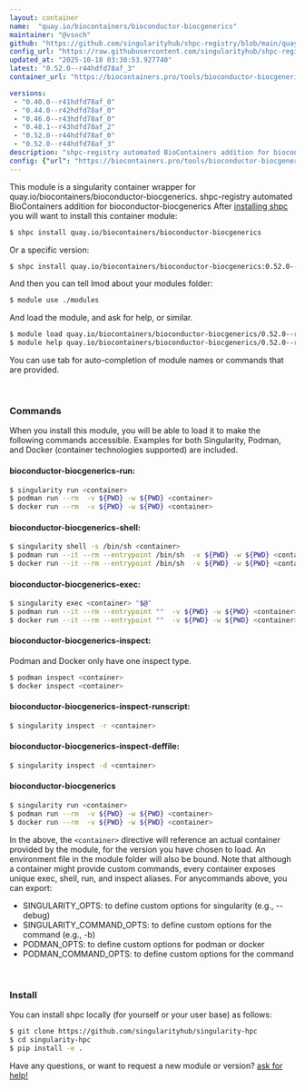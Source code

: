 ```yaml
---
layout: container
name:  "quay.io/biocontainers/bioconductor-biocgenerics"
maintainer: "@vsoch"
github: "https://github.com/singularityhub/shpc-registry/blob/main/quay.io/biocontainers/bioconductor-biocgenerics/container.yaml"
config_url: "https://raw.githubusercontent.com/singularityhub/shpc-registry/main/quay.io/biocontainers/bioconductor-biocgenerics/container.yaml"
updated_at: "2025-10-18 03:30:53.927740"
latest: "0.52.0--r44hdfd78af_3"
container_url: "https://biocontainers.pro/tools/bioconductor-biocgenerics"

versions:
 - "0.40.0--r41hdfd78af_0"
 - "0.44.0--r42hdfd78af_0"
 - "0.46.0--r43hdfd78af_0"
 - "0.48.1--r43hdfd78af_2"
 - "0.52.0--r44hdfd78af_0"
 - "0.52.0--r44hdfd78af_3"
description: "shpc-registry automated BioContainers addition for bioconductor-biocgenerics"
config: {"url": "https://biocontainers.pro/tools/bioconductor-biocgenerics", "maintainer": "@vsoch", "description": "shpc-registry automated BioContainers addition for bioconductor-biocgenerics", "latest": {"0.52.0--r44hdfd78af_3": "sha256:e79bd37d896a0fbabe0f3db562b3f88d312cfa17b1fac696bf49181086b8250d"}, "tags": {"0.40.0--r41hdfd78af_0": "sha256:6b845ba3261f517db4e9410d3359f40d7ce5a9f27e3ea45f15e17ccbb872951d", "0.44.0--r42hdfd78af_0": "sha256:5cd6cb58d911919cb09d8abafe392858b167292c28973eb62726072f834bd332", "0.46.0--r43hdfd78af_0": "sha256:6ddb7b519b7f6447cf7f8ac142f89ad26d5728ebff827b92a7bbc0f92adbc37f", "0.48.1--r43hdfd78af_2": "sha256:7cb0421cc0ee9546d7b55add3286efac1feaae6cd8ba74407901b77d1c531ed8", "0.52.0--r44hdfd78af_0": "sha256:90c56bfec588a1d2d69b845e726eb47b1236a14ce72b3e734db94ee357a37e55", "0.52.0--r44hdfd78af_3": "sha256:e79bd37d896a0fbabe0f3db562b3f88d312cfa17b1fac696bf49181086b8250d"}, "docker": "quay.io/biocontainers/bioconductor-biocgenerics"}
---
```


This module is a singularity container wrapper for quay.io/biocontainers/bioconductor-biocgenerics.
shpc-registry automated BioContainers addition for bioconductor-biocgenerics
After [installing shpc](#install) you will want to install this container module:


```bash
$ shpc install quay.io/biocontainers/bioconductor-biocgenerics
```

Or a specific version:

```bash
$ shpc install quay.io/biocontainers/bioconductor-biocgenerics:0.52.0--r44hdfd78af_3
```

And then you can tell lmod about your modules folder:

```bash
$ module use ./modules
```

And load the module, and ask for help, or similar.

```bash
$ module load quay.io/biocontainers/bioconductor-biocgenerics/0.52.0--r44hdfd78af_3
$ module help quay.io/biocontainers/bioconductor-biocgenerics/0.52.0--r44hdfd78af_3
```

You can use tab for auto-completion of module names or commands that are provided.

<br>

### Commands

When you install this module, you will be able to load it to make the following commands accessible.
Examples for both Singularity, Podman, and Docker (container technologies supported) are included.

#### bioconductor-biocgenerics-run:

```bash
$ singularity run <container>
$ podman run --rm  -v ${PWD} -w ${PWD} <container>
$ docker run --rm  -v ${PWD} -w ${PWD} <container>
```

#### bioconductor-biocgenerics-shell:

```bash
$ singularity shell -s /bin/sh <container>
$ podman run --it --rm --entrypoint /bin/sh  -v ${PWD} -w ${PWD} <container>
$ docker run --it --rm --entrypoint /bin/sh  -v ${PWD} -w ${PWD} <container>
```

#### bioconductor-biocgenerics-exec:

```bash
$ singularity exec <container> "$@"
$ podman run --it --rm --entrypoint ""  -v ${PWD} -w ${PWD} <container> "$@"
$ docker run --it --rm --entrypoint ""  -v ${PWD} -w ${PWD} <container> "$@"
```

#### bioconductor-biocgenerics-inspect:

Podman and Docker only have one inspect type.

```bash
$ podman inspect <container>
$ docker inspect <container>
```

#### bioconductor-biocgenerics-inspect-runscript:

```bash
$ singularity inspect -r <container>
```

#### bioconductor-biocgenerics-inspect-deffile:

```bash
$ singularity inspect -d <container>
```



#### bioconductor-biocgenerics

```bash
$ singularity run <container>
$ podman run --rm  -v ${PWD} -w ${PWD} <container>
$ docker run --rm  -v ${PWD} -w ${PWD} <container>
```


In the above, the `<container>` directive will reference an actual container provided
by the module, for the version you have chosen to load. An environment file in the
module folder will also be bound. Note that although a container
might provide custom commands, every container exposes unique exec, shell, run, and
inspect aliases. For anycommands above, you can export:

 - SINGULARITY_OPTS: to define custom options for singularity (e.g., --debug)
 - SINGULARITY_COMMAND_OPTS: to define custom options for the command (e.g., -b)
 - PODMAN_OPTS: to define custom options for podman or docker
 - PODMAN_COMMAND_OPTS: to define custom options for the command

<br>

### Install

You can install shpc locally (for yourself or your user base) as follows:

```bash
$ git clone https://github.com/singularityhub/singularity-hpc
$ cd singularity-hpc
$ pip install -e .
```

Have any questions, or want to request a new module or version? [ask for help!](https://github.com/singularityhub/singularity-hpc/issues)